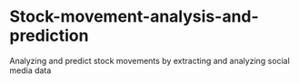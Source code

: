 # Stock-movement-analysis-and-prediction
Analyzing and predict stock movements by extracting and analyzing social media data
